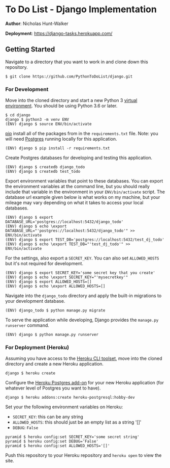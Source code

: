 # To Do List - Django Implementation

**Author**: Nicholas Hunt-Walker

**Deployment**: https://django-tasks.herokuapp.com/

## Getting Started

Navigate to a directory that you want to work in and clone down this repository.

```
$ git clone https://github.com/PythonToDoList/django.git
```

### For Development

Move into the cloned directory and start a new Python 3 [virtual environment](https://docs.python.org/3/tutorial/venv.html). You should be using Python 3.6 or later.

```
$ cd django
django $ python3 -m venv ENV
(ENV) django $ source ENV/bin/activate
```

[pip](https://pip.pypa.io/en/stable/installing/) install all of the packages from in the `requirements.txt` file. Note: you will need [Postgres](https://www.postgresql.org) running locally for this application.

```
(ENV) django $ pip install -r requirements.txt
```

Create Postgres databases for developing and testing this application.

```
(ENV) django $ createdb django_todo
(ENV) django $ createdb test_todo
```

Export environment variables that point to these databases. You can export the environment variables at the command line, but you should really include that variable in the environment in your `ENV/bin/activate` script. The database url example given below is what works on my machine, but your mileage may vary depending on what it takes to access your local databases.

```
(ENV) django $ export DATABASE_URL='postgres://localhost:5432/django_todo'
(ENV) django $ echo \export DATABASE_URL="'postgres://localhost:5432/django_todo'" >> ENV/bin/activate
(ENV) django $ export TEST_DB='postgres://localhost:5432/test_dj_todo'
(ENV) django $ echo \export TEST_DB="'test_dj_todo'" >> ENV/bin/activate
```

For the settings, also export a `SECRET_KEY`. You can also set `ALLOWED_HOSTS` but it's not required for development.

```
(ENV) django $ export SECRET_KEY='some secret key that you create'
(ENV) django $ echo \export SECRET_KEY="'mysecretkey'"
(ENV) django $ export ALLOWED_HOSTS=[]
(ENV) django $ echo \export ALLOWED_HOSTS=[]
```

Navigate into the `django_todo` directory and apply the built-in migrations to your development database.

```
(ENV) django_todo $ python manage.py migrate
```

To serve the application while developing, Django provides the `manage.py runserver` command.

```
(ENV) django $ python manage.py runserver
```

### For Deployment (Heroku)

Assuming you have access to the [Heroku CLI toolset](https://devcenter.heroku.com/articles/heroku-cli), move into the cloned directory and create a new Heroku application.

```
django $ heroku create
```

Configure the [Heroku Postgres add-on](https://elements.heroku.com/addons/heroku-postgresql) for your new Heroku application (for whatever level of Postgres you want to have).

```
django $ heroku addons:create heroku-postgresql:hobby-dev
```

Set your the following environment variables on Heroku:

- `SECRET_KEY`: this can be any string
- `ALLOWED_HOSTS`: this should just be an empty list as a string '[]'
- `DEBUG`: `False`

```
pyramid $ heroku config:set SECRET_KEY='some secret string'
pyramid $ heroku config:set DEBUG='False'
pyramid $ heroku config:set ALLOWED_HOSTS='[]'
```

Push this repository to your Heroku repository and `heroku open` to view the site.
